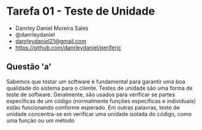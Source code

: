 # Tarefa 01 - Teste de Unidade
* Danrley Daniel Moreira Sales
* @danrleydaniel
* danrleydaniel21@gmail.com
* https://github.com/danrleydaniel/periferic

## Questão 'a'
Sabemos que testar um software é fundamental para garantir uma boa qualidade do sistema para o cliente. Testes de unidade são uma forma de teste de software. Geralmente, são usados para verificar se partes específicas de um código (normalmente funções específicas e individuais) estão funcionando conforme esperado. Em outras palavras, teste de unidade concentra-se em verificar uma unidade isolada do código, como uma função ou um método
